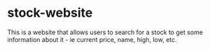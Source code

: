 # stock-website
This is a website that allows users to search for a stock to get some information about it - ie current price, name, high, low, etc. 
